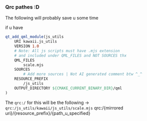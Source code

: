 
### Qrc pathes :D

The following will probably save u some time

if u have
```cmake
qt_add_qml_module(js_utils
    URI kawaii.js_utils
    VERSION 1.0
    # Note: All js scripts must have .mjs extension
    # and included under QML_FILES and NOT SOURCES thx
    QML_FILES
        scale.mjs
    SOURCES
        # Add more sources | Not AI generated comment btw ^_^
    RESOURCE_PREFIX
        /js_utils
    OUTPUT_DIRECTORY ${CMAKE_CURRENT_BINARY_DIR}/qml
)
```
The `qrc:/` for this will be the following -> `qrc:/js_utils/kawaii/js_utils/scale.mjs`
qrc:/{mirrored uri}/{resource_prefix}/{path_u_specified}
